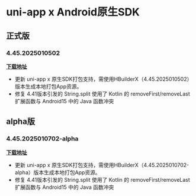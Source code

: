 # uni-app x Android原生SDK

## 正式版

### 4.45.2025010502

**[下载地址](https://web-ext-storage.dcloud.net.cn/uni-app-x/sdk/Android/Android-uni-app-x-SDK@12905-4.45.zip)**

* 更新 uni-app x 原生SDK打包支持，需使用HBuilderX（4.45.2025010502）版本生成本地打包App资源。
* 修复 4.41版本引发的 String.split 使用了 Kotlin 的 removeFirst/removeLast 扩展函数与 Android15 中的 Java 函数冲突

## alpha版

### 4.45.2025010702-alpha

**[下载地址](https://web-ext-storage.dcloud.net.cn/uni-app-x/sdk/Android/Android-uni-app-x-SDK@12905-4.45.zip)**

* 更新 uni-app x 原生SDK打包支持，需使用HBuilderX（4.45.2025010702-alpha）版本生成本地打包App资源。
* 修复 4.41版本引发的 String.split 使用了 Kotlin 的 removeFirst/removeLast 扩展函数与 Android15 中的 Java 函数冲突